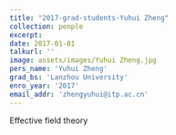 ```yaml
---
title: "2017-grad-students-Yuhui Zheng"
collection: people
excerpt: 
date: 2017-01-01
talkurl: ''
image: assets/images/Yuhui Zheng.jpg
pers_name: 'Yuhui Zheng'
grad_bs: 'Lanzhou University'
enro_year: '2017' 
email_addr: 'zhengyuhui@itp.ac.cn'
---
```



Effective field theory




